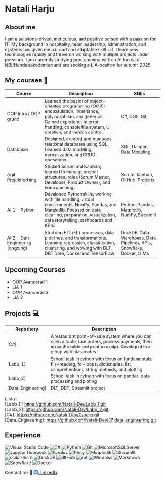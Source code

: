 
# Natali Harju

## About me
I am a solutions-driven, meticulous, and positive person with a passion for IT. My background in hospitality, team leadership, administration, and systems has given me a broad and adaptable skill set. I learn new technologies rapidly and thrive on working with multiple projects under pressure. I am currently studying programming with an AI focus at NBI/Handelsakademien and are seeking a LIA-position for autumn 2025.

## My courses :briefcase:
| Course                           |        Description  | Skills                                                                |
| ------------------------------------- | --------------------------------|------------------------------------------------------------------------------------------------------------------------------------------------------------------------------------------------------------ | 
| OOP Intro / OOP grund            | Learned the basics of object-oriented programming (OOP): encapsulation, inheritance, polymorphism, and generics. Gained experience in error handling, console/file system, UI creation, and version control. | C#, OOP, Git                                                          |
| Databaser                        | Designed, created, and managed relational databases using SQL. Learned data modeling, normalization, and CRUD operations.                                                                                    | SQL, Dapper, Data Modeling                                            |
| Agil Projektledning              | Studied Scrum and Kanban; learned to manage project structures, roles (Scrum Master, Developer, Product Owner), and team planning.                                                                           | Scrum, Kanban, GitHub-Projects                                        |
| AI 1 - Python                    | Developed Python skills, working with file handling, virtual enviornments, NumPy, Pandas, and Matplotlib. Focused on data cleaning, preparation, visualization, data storytelling, dashboards and KPIs.      | Python, Pandas, Matplotlib, NumPy, Streamlit                          |
| AI 2 - Data Engineering (ongoing) | Studying ETL/ELT processes, data pipelines, and transformations. Learning regression, classification, clustering, and working with DLT, DBT Core, Docker and TensorFlow.                                     | DuckDB, Data Warehouse, Data Pipelines, APIs, Snowflake, Docker, LLMs |
## Upcoming Courses
- OOP Avancerad 1      
- LiA 1 
- OOP Avancerad 2 
- LiA 2 

## Projects :computer:


| Repository | Description |
| ----------- | --------------- |
| [C#] | A restaurant point-of-sale system where you can open a table, take orders, process payments, then close the table and print a receipt. Developed in a group with classmates. |
| [Labb_1] | School task in python with focus on fundamentals, file-reading, for-loops, dictionaries, list comprehentions, string methods, and plotting |
| [Labb_2] | School task in python with focus on pandas, data processing and ploting |
| [Data_Engineering] | DLT, DBT, Streamlit project |

Links:  
[Labb_1]: https://github.com/Natali-Dev/Labb_1.git      
[Labb_2]: https://github.com/Natali-Dev/Labb_2.git  
[C#]: https://github.com/Natali-Dev/Csharp.git  
[Data_Engineering]: https://github.com/Natali-Dev/07_data_engineering.git   

## Experience

![Visual Studio Code](https://img.shields.io/badge/Visual%20Studio%20Code-0078d7.svg?style=for-the-badge&logo=visual-studio-code&logoColor=white)
![C#](https://img.shields.io/badge/c%23-%23239120.svg?style=for-the-badge&logo=csharp&logoColor=white)
![Python](https://img.shields.io/badge/python-3670A0?style=for-the-badge&logo=python&logoColor=ffdd54)
![Git](https://img.shields.io/badge/git-%23F05033.svg?style=for-the-badge&logo=git&logoColor=white)
![MicrosoftSQLServer](https://img.shields.io/badge/Microsoft%20SQL%20Server-CC2927?style=for-the-badge&logo=microsoft%20sql%20server&logoColor=white)
![Jupyter Notebook](https://img.shields.io/badge/jupyter-%23FA0F00.svg?style=for-the-badge&logo=jupyter&logoColor=white)
![Pandas](https://img.shields.io/badge/pandas-%23150458.svg?style=for-the-badge&logo=pandas&logoColor=white)
![Plotly](https://img.shields.io/badge/Plotly-%233F4F75.svg?style=for-the-badge&logo=plotly&logoColor=white)
![Matplotlib](https://img.shields.io/badge/Matplotlib-%23ffffff.svg?style=for-the-badge&logo=Matplotlib&logoColor=black)
![Streamlit](https://img.shields.io/badge/Streamlit-%23FE4B4B.svg?style=for-the-badge&logo=streamlit&logoColor=white)
![scikit-learn](https://img.shields.io/badge/scikit--learn-%23F7931E.svg?style=for-the-badge&logo=scikit-learn&logoColor=white)
![DuckDB](https://img.shields.io/badge/DuckDB-FFD700?style=for-the-badge&labelColor=000000)
![dltHub](https://img.shields.io/badge/dltHub-00AEEF?style=for-the-badge&logoColor=white)
![dbt](https://img.shields.io/badge/dbt-FF694B?style=for-the-badge&logo=dbt&logoColor=white)
![Windows](https://img.shields.io/badge/Windows-0078D6?style=for-the-badge&logo=windows&logoColor=white)
![Markdown](https://img.shields.io/badge/markdown-%23000000.svg?style=for-the-badge&logo=markdown&logoColor=white)
![Snowflake](https://img.shields.io/badge/snowflake-%2329B5E8.svg?style=for-the-badge&logo=snowflake&logoColor=white)
![Docker](https://img.shields.io/badge/docker-%230db7ed.svg?style=for-the-badge&logo=docker&logoColor=white)

<!-- 
![TensorFlow](https://img.shields.io/badge/TensorFlow-%23FF6F00.svg?style=for-the-badge&logo=TensorFlow&logoColor=white) -->

Contact me 📱
[![linkedIn icon](assets/linkedIn-icon.png): LinkedIn][linkedin]

[linkedin]: https://www.linkedin.com/in/natali-harju/

<!--
**Natali-Dev/Natali-Dev** is a ✨ _special_ ✨ repository because its `README.md` (this file) appears on your GitHub profile.

Here are some ideas to get you started:

- 🔭 I’m currently working on ...
- 🌱 I’m currently learning ...
- 👯 I’m looking to collaborate on ...
- 🤔 I’m looking for help with ...
- 💬 Ask me about ...
- 📫 How to reach me: ...
- 😄 Pronouns: ...
- ⚡ Fun fact: ...
-->
